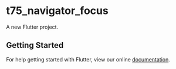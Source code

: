 # t75_navigator_focus

A new Flutter project.

## Getting Started

For help getting started with Flutter, view our online
[documentation](http://flutter.io/).
